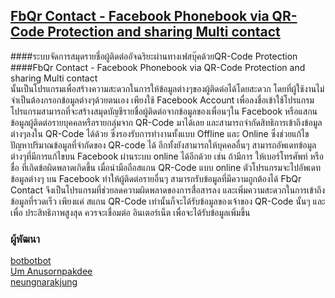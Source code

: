 ## [FbQr Contact - Facebook Phonebook via QR-Code Protection and sharing Multi contact](http://store.learnsquare.com/view/changeme:440) 



####ระบบจัดการสมุดรายชื่อผู้ติดต่ออัจฉริยะผ่านทางเฟสบุ๊คด้วยQR-Code Protection    
####FbQr Contact - Facebook Phonebook via QR-Code Protection and sharing Multi contact   
นั้นเป็นโปรแกรมเพื่อสร้างความสะดวกในการให้ข้อมูลต่างๆของผู้ติดต่อได้โดยสะดวก โดยที่ผู้ใช้งานไม่จำเป็นต้องกรอกข้อมูลต่างๆด้วยตนเอง เพียงใช้ Facebook Account เพื่อลงชื่อเข้าใช้โปรแกรม โปรแกรมสามารถที่จะสร้างสมุดบัญชีรายชื่อผู้ติดต่อจากข้อมูลของเพื่อนๆใน Facebook หรือแสกนข้อมูลผู้ติดต่อรายบุคคลหรือรายกลุ่มจาก QR-Code มาได้เลย และสามารถจำกัดสิทธิการเข้าถึงข้อมูลต่างๆลงใน QR-Code ได้ด้วย ซึ่งรองรับการทำงานทั้งแบบ Offline และ Online ซึ่งช่วยแก้ไขปัญหาปริมาณข้อมูลที่จำกัดของ QR-code ได้ อีกทั้งยังสามารถให้บุคคลอื่นๆ สามารถอัพเดทข้อมูลต่างๆที่มีการแก้ไขบน Facebook ผ่านระบบ online ได้อีกด้วย เช่น ถ้ามีการ ให้เบอร์โทรศัพท์ หรือ ชื่อ ที่เกิดข้อผิดพลาดเกิดขึ้น เมื่อนำมือถือสแกน QR-Code แบบ online ตัวโปรแกรมจะไปอัพเดทข้อมูลต่างๆ บน Facebook ทำให้ผู้ติดต่อรายอื่นๆ สามารถรับข้อมูลที่มีความถูกต้องได้ FbQr Contact จึงเป็นโปรแกรมที่ช่วยลดความผิดพลาดของการสื่อสารลง และเพิ่มความสะดวกในการเข้าถึงข้อมูลที่รวดเร็ว เพียงแค่ สแกน QR-Code เท่านั้นก็จะได้รับข้อมูลของเจ้าของ QR-Code นั้นๆ และเพื่อ ประสิทธิภาพสูงสุด ควรจะเชื่อมต่อ อินเตอร์เน็ต เพื่อจะได้รับข้อมูลเพิ่มขึ้น

### ผู้พัฒนา
[botbotbot](https://github.com/ibotdotout)  
[Um Anusornpakdee](https://github.com/umitems)  
[neungnarakjung](https://github.com/neungnarakjung)  
